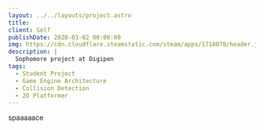 ```yaml
---
layout: ../../layouts/project.astro
title: 
client: Self
publishDate: 2020-03-02 00:00:00
img: https://cdn.cloudflare.steamstatic.com/steam/apps/1718070/header.jpg?t=1670243532
description: |
  Sophomore project at Digipen
tags:
  - Student Project
  - Game Engine Architecture
  - Collision Detection
  - 2D Platformer
---
```


spaaaaace
